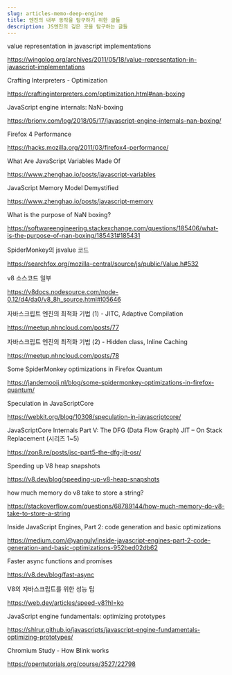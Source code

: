 ```yaml
---
slug: articles-memo-deep-engine
title: 엔진의 내부 동작을 탐구하기 위한 글들
description: JS엔진의 깊은 곳을 탐구하는 글들
---
```


value representation in javascript implementations

https://wingolog.org/archives/2011/05/18/value-representation-in-javascript-implementations

Crafting Interpreters - Optimization

https://craftinginterpreters.com/optimization.html#nan-boxing

JavaScript engine internals: NaN-boxing

https://brionv.com/log/2018/05/17/javascript-engine-internals-nan-boxing/

Firefox 4 Performance

https://hacks.mozilla.org/2011/03/firefox4-performance/

What Are JavaScript Variables Made Of

https://www.zhenghao.io/posts/javascript-variables

JavaScript Memory Model Demystified

https://www.zhenghao.io/posts/javascript-memory

What is the purpose of NaN boxing?

https://softwareengineering.stackexchange.com/questions/185406/what-is-the-purpose-of-nan-boxing/185431#185431

SpiderMonkey의 jsvalue 코드

https://searchfox.org/mozilla-central/source/js/public/Value.h#532

v8 소스코드 일부

https://v8docs.nodesource.com/node-0.12/d4/da0/v8_8h_source.html#l05646

자바스크립트 엔진의 최적화 기법 (1) - JITC, Adaptive Compilation

https://meetup.nhncloud.com/posts/77

자바스크립트 엔진의 최적화 기법 (2) - Hidden class, Inline Caching

https://meetup.nhncloud.com/posts/78

Some SpiderMonkey optimizations in Firefox Quantum

https://jandemooij.nl/blog/some-spidermonkey-optimizations-in-firefox-quantum/

Speculation in JavaScriptCore

https://webkit.org/blog/10308/speculation-in-javascriptcore/

JavaScriptCore Internals Part V: The DFG (Data Flow Graph) JIT – On Stack Replacement (시리즈 1~5)

https://zon8.re/posts/jsc-part5-the-dfg-jit-osr/

Speeding up V8 heap snapshots

https://v8.dev/blog/speeding-up-v8-heap-snapshots

how much memory do v8 take to store a string?

https://stackoverflow.com/questions/68789144/how-much-memory-do-v8-take-to-store-a-string

Inside JavaScript Engines, Part 2: code generation and basic optimizations

https://medium.com/@yanguly/inside-javascript-engines-part-2-code-generation-and-basic-optimizations-952bed02db62

Faster async functions and promises

https://v8.dev/blog/fast-async

V8의 자바스크립트를 위한 성능 팁

https://web.dev/articles/speed-v8?hl=ko

JavaScript engine fundamentals: optimizing prototypes

https://shlrur.github.io/javascripts/javascript-engine-fundamentals-optimizing-prototypes/

Chromium Study - How Blink works

https://opentutorials.org/course/3527/22798